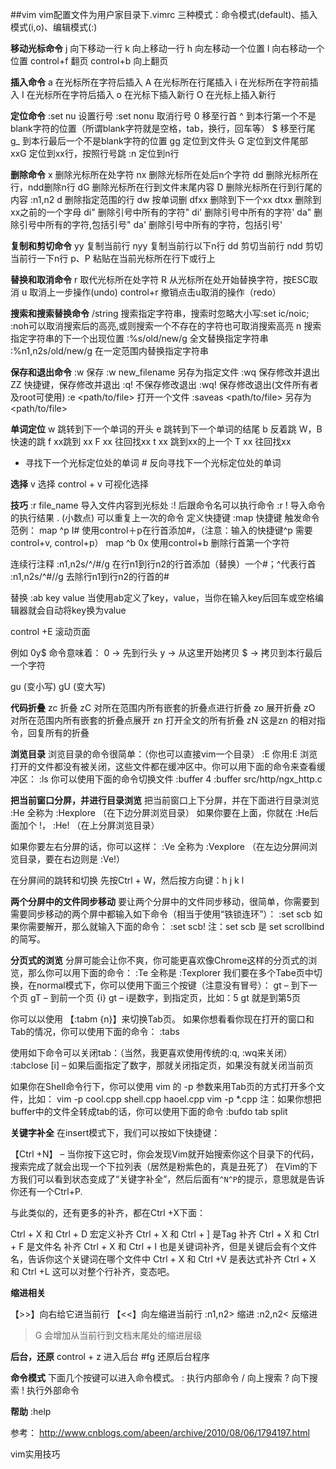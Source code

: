 ##vim
vim配置文件为用户家目录下.vimrc
三种模式：命令模式(default)、插入模式(i,o)、编辑模式(:)

**移动光标命令**
j 向下移动一行
k 向上移动一行
h 向左移动一个位置
l 向右移动一个位置
control+f 翻页
control+b 向上翻页

**插入命令**
a 在光标所在字符后插入
A 在光标所在行尾插入
i 在光标所在字符前插入
I 在光标所在字符后插入
o 在光标下插入新行
O 在光标上插入新行


**定位命令**
:set nu 设置行号
:set nonu 取消行号
0 移至行首
^ 到本行第一个不是blank字符的位置（所谓blank字符就是空格，tab，换行，回车等）
$ 移至行尾
g\_ 到本行最后一个不是blank字符的位置
gg 定位到文件头
G  定位到文件尾部
xxG 定位到xx行，按照行号跳
:n 定位到n行


**删除命令**
x 删除光标所在处字符
nx 删除光标所在处后n个字符
dd 删除光标所在行，ndd删除n行
dG 删除光标所在行到文件末尾内容
D  删除光标所在行到行尾的内容
:n1,n2 d 删除指定范围的行
dw 按单词删 
dfxx 删除到下一个xx
dtxx 删除到xx之前的一个字母
di"  删除引号中所有的字符"
di'  删除引号中所有的字符'
da"  删除引号中所有的字符,包括引号"
da'  删除引号中所有的字符，包括引号'

**复制和剪切命令**
yy 复制当前行
nyy 复制当前行以下n行
dd 剪切当前行
ndd 剪切当前行一下n行
p、P 粘贴在当前光标所在行下或行上

**替换和取消命令**
r 取代光标所在处字符
R 从光标所在处开始替换字符，按ESC取消
u 取消上一步操作(undo)
control+r 撤销点击u取消的操作（redo）

**搜索和搜索替换命令**
/string 搜索指定字符串，搜索时忽略大小写:set ic/noic; :noh可以取消搜索后的高亮,或则搜索一个不存在的字符也可取消搜索高亮
n 搜索指定字符串的下一个出现位置
:%s/old/new/g 全文替换指定字符串
:%n1,n2s/old/new/g 在一定范围内替换指定字符串

**保存和退出命令**
:w 保存
:w new_filename 另存为指定文件
:wq 保存修改并退出
ZZ 快捷键，保存修改并退出
:q! 不保存修改退出
:wq! 保存修改退出(文件所有者及root可使用)
:e <path/to/file> 打开一个文件
:saveas <path/to/file> 另存为 <path/to/file>



**单词定位**
w 跳转到下一个单词的开头
e 跳转到下一个单词的结尾
b 反着跳
W，B 快速的跳
f xx跳到 xx
F xx 往回找xx
t xx 跳到xx的上一个
T xx 往回找xx
* 寻找下一个光标定位处的单词
\# 反向寻找下一个光标定位处的单词

**选择**
v 选择
control + v 可视化选择

**技巧**
:r file_name 导入文件内容到光标处
:! 后跟命令名可以执行命令 
:r ! 导入命令的执行结果
. (小数点) 可以重复上一次的命令
定义快捷键 :map 快捷键 触发命令
  范例： map ^p I#<esc>    使用control＋p在行首添加#，（注意：输入的快捷键^p 需要control+v, control+p）
         map ^b 0x         使用control+b 删除行首第一个字符

连续行注释
    :n1,n2s/^/#/g 在行n1到行n2的行首添加（替换）一个#；^代表行首
    :n1,n2s/^#//g 去除行n1到行n2的行首的#

替换 :ab key value  当使用ab定义了key，value，当你在输入key后回车或空格编辑器就会自动将key换为value

control +E 滚动页面


<start position><command><end position>
    例如 0y$ 命令意味着：
        0 → 先到行头
        y → 从这里开始拷贝
        $ → 拷贝到本行最后一个字符

gu (变小写)
gU (变大写)

**代码折叠**
zc 折叠
zC 对所在范围内所有嵌套的折叠点进行折叠
zo 展开折叠
zO 对所在范围内所有嵌套的折叠点展开
zn 打开全文的所有折叠
zN 这是zn 的相对指令，回复所有的折叠

**浏览目录**
浏览目录的命令很简单：（你也可以直接vim一个目录）
:E
你用:E 浏览打开的文件都没有被关闭，这些文件都在缓冲区中。你可以用下面的命令来查看缓冲区：
:ls
你可以使用下面的命令切换文件
:buffer 4
:buffer src/http/ngx_http.c

**把当前窗口分屏，并进行目录浏览**
把当前窗口上下分屏，并在下面进行目录浏览
:He   全称为 :Hexplore  （在下边分屏浏览目录）
如果你要在上面，你就在 :He后面加个 !，
:He!  （在上分屏浏览目录）

如果你要左右分屏的话，你可以这样：
:Ve 全称为 :Vexplore （在左边分屏间浏览目录，要在右边则是 :Ve!）

在分屏间的跳转和切换
先按Ctrl + W，然后按方向键：h j k l

**两个分屏中的文件同步移动**
要让两个分屏中的文件同步移动，很简单，你需要到需要同步移动的两个屏中都输入如下命令（相当于使用“铁锁连环”）：
:set scb
如果你需要解开，那么就输入下面的命令：
:set scb!
注：set scb 是 set scrollbind 的简写。

**分页式的浏览**
分屏可能会让你不爽，你可能更喜欢像Chrome这样的分页式的浏览，那么你可以用下面的命令：
:Te  全称是 :Texplorer
我们要在多个Tabe页中切换，在normal模式下，你可以使用下面三个按键（注意没有冒号）：
gt   – 到下一个页
gT  – 到前一个页
{i} gt   – i是数字，到指定页，比如：5 gt 就是到第5页


你可以以使用 【:tabm {n}】来切换Tab页。
如果你想看看你现在打开的窗口和Tab的情况，你可以使用下面的命令：
:tabs

使用如下命令可以关闭tab：（当然，我更喜欢使用传统的:q, :wq来关闭）
:tabclose [i] – 如果后面指定了数字，那就关闭指定页，如果没有就关闭当前页

如果你在Shell命令行下，你可以使用 vim 的 -p 参数来用Tab页的方式打开多个文件，比如：
vim -p cool.cpp shell.cpp haoel.cpp
vim -p \*.cpp
注：如果你想把buffer中的文件全转成tab的话，你可以使用下面的命令
:bufdo tab split




**关键字补全**
在insert模式下，我们可以按如下快捷键：

【Ctrl +N】  – 当你按下这它时，你会发现Vim就开始搜索你这个目录下的代码，搜索完成了就会出现一个下拉列表（居然是粉紫色的，真是丑死了）
在Vim的下方我们可以看到状态变成了“关键字补全”，然后后面有`^N^P`的提示，意思就是告诉你还有一个Ctrl+P.

与此类似的，还有更多的补齐，都在Ctrl +X下面：

Ctrl + X 和 Ctrl + D 宏定义补齐
Ctrl + X 和 Ctrl + ] 是Tag 补齐
Ctrl + X 和 Ctrl + F 是文件名 补齐
Ctrl + X 和 Ctrl + I 也是关键词补齐，但是关键后会有个文件名，告诉你这个关键词在哪个文件中
Ctrl + X 和 Ctrl +V 是表达式补齐
Ctrl + X 和 Ctrl +L 这可以对整个行补齐，变态吧。


**缩进相关**

【>>】向右给它进当前行 【<<】向左缩进当前行
:n1,n2> 缩进
:n2,n2< 反缩进

>G 会增加从当前行到文档末尾处的缩进层级


**后台，还原**
control + z 进入后台
#fg 还原后台程序

**命令模式**
下面几个按键可以进入命令模式。
: 执行内部命令
/ 向上搜索
? 向下搜索
! 执行外部命令

**帮助**
:help


参考：
http://www.cnblogs.com/abeen/archive/2010/08/06/1794197.html







vim实用技巧






